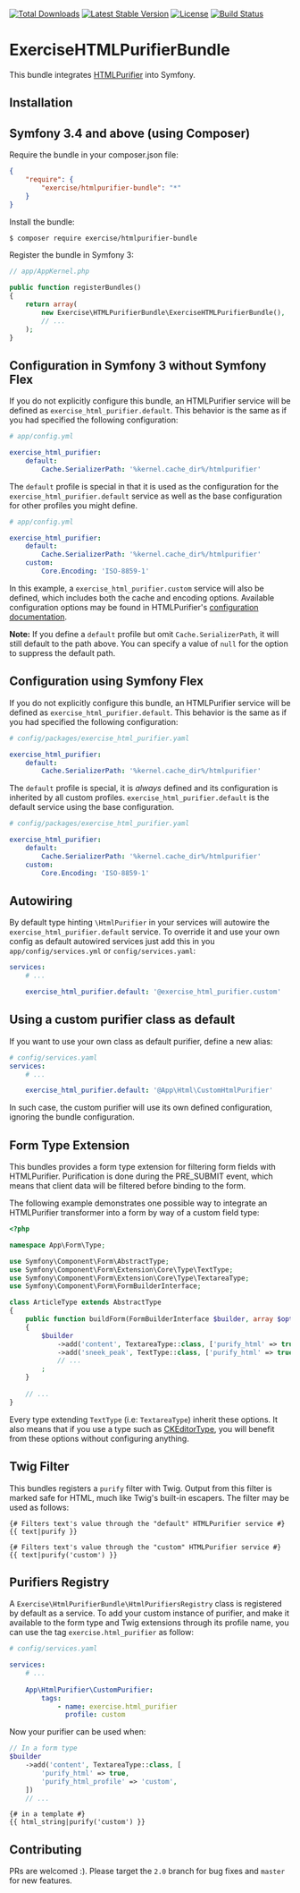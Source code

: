 [![Total Downloads](https://poser.pugx.org/exercise/htmlpurifier-bundle/downloads)](https://packagist.org/packages/exercise/htmlpurifier-bundle)
[![Latest Stable Version](https://poser.pugx.org/exercise/htmlpurifier-bundle/v/stable)](https://packagist.org/packages/exercise/htmlpurifier-bundle)
[![License](https://poser.pugx.org/exercise/htmlpurifier-bundle/license)](https://packagist.org/packages/exercise/htmlpurifier-bundle)
[![Build Status](https://travis-ci.org/Exercise/HTMLPurifierBundle.svg?branch=2.0)](https://travis-ci.org/Exercise/HTMLPurifierBundle)

# ExerciseHTMLPurifierBundle

This bundle integrates [HTMLPurifier][] into Symfony.

  [HTMLPurifier]: http://htmlpurifier.org/

## Installation

## Symfony 3.4 and above (using Composer)

Require the bundle in your composer.json file:

```json
{
    "require": {
        "exercise/htmlpurifier-bundle": "*"
    }
}
```

Install the bundle:

```bash
$ composer require exercise/htmlpurifier-bundle
```

Register the bundle in Symfony 3:

```php
// app/AppKernel.php

public function registerBundles()
{
    return array(
        new Exercise\HTMLPurifierBundle\ExerciseHTMLPurifierBundle(),
        // ...
    );
}
```

## Configuration in Symfony 3 without Symfony Flex

If you do not explicitly configure this bundle, an HTMLPurifier service will be
defined as `exercise_html_purifier.default`. This behavior is the same as if you
had specified the following configuration:

```yaml
# app/config.yml

exercise_html_purifier:
    default:
        Cache.SerializerPath: '%kernel.cache_dir%/htmlpurifier'
```

The `default` profile is special in that it is used as the configuration for the
`exercise_html_purifier.default` service as well as the base configuration for
other profiles you might define.

```yaml
# app/config.yml

exercise_html_purifier:
    default:
        Cache.SerializerPath: '%kernel.cache_dir%/htmlpurifier'
    custom:
        Core.Encoding: 'ISO-8859-1'
```

In this example, a `exercise_html_purifier.custom` service will also be defined,
which includes both the cache and encoding options. Available configuration
options may be found in HTMLPurifier's [configuration documentation][].

**Note:** If you define a `default` profile but omit `Cache.SerializerPath`, it
will still default to the path above. You can specify a value of `null` for the
option to suppress the default path.

  [configuration documentation]: http://htmlpurifier.org/live/configdoc/plain.html

## Configuration using Symfony Flex

If you do not explicitly configure this bundle, an HTMLPurifier service will be
defined as `exercise_html_purifier.default`. This behavior is the same as if you
had specified the following configuration:

```yaml
# config/packages/exercise_html_purifier.yaml

exercise_html_purifier:
    default:
        Cache.SerializerPath: '%kernel.cache_dir%/htmlpurifier'
```

The `default` profile is special, it is *always* defined and its configuration
is inherited by all custom profiles.
`exercise_html_purifier.default` is the default service using the base
configuration.

```yaml
# config/packages/exercise_html_purifier.yaml

exercise_html_purifier:
    default:
        Cache.SerializerPath: '%kernel.cache_dir%/htmlpurifier'
    custom:
        Core.Encoding: 'ISO-8859-1'
```
  
## Autowiring

By default type hinting `\HtmlPurifier` in your services will autowire
the `exercise_html_purifier.default` service.
To override it and use your own config as default autowired services just add
this in you `app/config/services.yml` or `config/services.yaml`:

```yaml
services:
    # ...

    exercise_html_purifier.default: '@exercise_html_purifier.custom'
```

## Using a custom purifier class as default

If you want to use your own class as default purifier, define a new alias:

```yaml
# config/services.yaml
services:
    # ...

    exercise_html_purifier.default: '@App\Html\CustomHtmlPurifier'
```

In such case, the custom purifier will use its own defined configuration,
ignoring the bundle configuration.

## Form Type Extension

This bundles provides a form type extension for filtering form fields with
HTMLPurifier. Purification is done during the PRE_SUBMIT event, which
means that client data will be filtered before binding to the form.

The following example demonstrates one possible way to integrate an HTMLPurifier
transformer into a form by way of a custom field type:

```php
<?php

namespace App\Form\Type;

use Symfony\Component\Form\AbstractType;
use Symfony\Component\Form\Extension\Core\Type\TextType;
use Symfony\Component\Form\Extension\Core\Type\TextareaType;
use Symfony\Component\Form\FormBuilderInterface;

class ArticleType extends AbstractType
{
    public function buildForm(FormBuilderInterface $builder, array $options)
    {
        $builder
            ->add('content', TextareaType::class, ['purify_html' => true]) // will use default profile 
            ->add('sneek_peak', TextType::class, ['purify_html' => true, 'purify_html_profile' => 'sneak_peak'])
            // ...
        ;
    }
    
    // ...
}
```

Every type extending `TextType` (i.e: `TextareaType`) inherit these options.
It also means that if you use a type such as [CKEditorType][], you will benefit
from these options without configuring anything.

  [CKEDitorType]: https://github.com/egeloen/IvoryCKEditorBundle/blob/master/Form/Type/CKEditorType.php#L570

## Twig Filter

This bundles registers a `purify` filter with Twig. Output from this filter is
marked safe for HTML, much like Twig's built-in escapers. The filter may be used
as follows:

``` jinja
{# Filters text's value through the "default" HTMLPurifier service #}
{{ text|purify }}

{# Filters text's value through the "custom" HTMLPurifier service #}
{{ text|purify('custom') }}
```

## Purifiers Registry

A `Exercise\HtmlPurifierBundle\HtmlPurifiersRegistry` class is registered by default
as a service. To add your custom instance of purifier, and make it available to
the form type and Twig extensions through its profile name, you can use the tag
`exercise.html_purifier` as follow:

```yaml
# config/services.yaml

services:
    # ...
    
    App\HtmlPurifier\CustomPurifier:
        tags:
            - name: exercise.html_purifier
              profile: custom
```

Now your purifier can be used when:

```php
// In a form type
$builder
    ->add('content', TextareaType::class, [
        'purify_html' => true,
        'purify_html_profile' => 'custom',
    ])
    // ...
```

```jinja
{# in a template #}
{{ html_string|purify('custom') }}
```

## Contributing

PRs are welcomed :). Please target the `2.0` branch for bug fixes and `master`
for new features.

